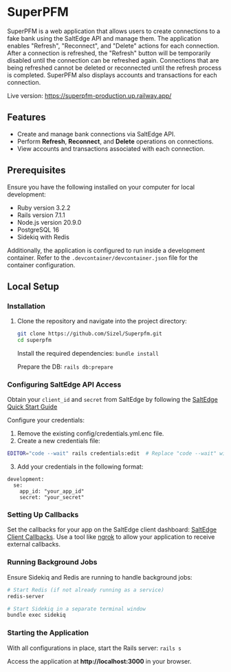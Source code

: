 # SuperPFM

SuperPFM is a web application that allows users to create connections to a fake bank using the SaltEdge API and manage them. The application enables "Refresh", "Reconnect", and "Delete" actions for each connection. After a connection is refreshed, the "Refresh" button will be temporarily disabled until the connection can be refreshed again. Connections that are being refreshed cannot be deleted or reconnected until the refresh process is completed. SuperPFM also displays accounts and transactions for each connection.

Live version: https://superpfm-production.up.railway.app/

## Features

- Create and manage bank connections via SaltEdge API.
- Perform **Refresh**, **Reconnect**, and **Delete** operations on connections.
- View accounts and transactions associated with each connection.

## Prerequisites

Ensure you have the following installed on your computer for local development:

- Ruby version 3.2.2
- Rails version 7.1.1
- Node.js version 20.9.0
- PostgreSQL 16
- Sidekiq with Redis

Additionally, the application is configured to run inside a development container. Refer to the `.devcontainer/devcontainer.json` file for the container configuration.

## Local Setup

### Installation

1. Clone the repository and navigate into the project directory:
   ```sh
   git clone https://github.com/Sizel/Superpfm.git
   cd superpfm
   ```
   
    Install the required dependencies: `bundle install`

   Prepare the DB: `rails db:prepare`

### Configuring SaltEdge API Access
Obtain your `client_id` and `secret` from SaltEdge by following the [SaltEdge Quick Start Guide](https://docs.saltedge.com/account_information/v5/#quick_start)

Configure your credentials:

1. Remove the existing config/credentials.yml.enc file.
2. Create a new credentials file:
```sh
EDITOR="code --wait" rails credentials:edit  # Replace "code --wait" with your editor command
```
3. Add your credentials in the following format:

```
development:
  se:
    app_id: "your_app_id"
    secret: "your_secret"
```

### Setting Up Callbacks
Set the callbacks for your app on the SaltEdge client dashboard: [SaltEdge Client Callbacks](https://www.saltedge.com/clients/callbacks/edit). Use a tool like [ngrok](https://ngrok.com/) to allow your application to receive external callbacks.


### Running Background Jobs
Ensure Sidekiq and Redis are running to handle background jobs:

```sh
# Start Redis (if not already running as a service)
redis-server

# Start Sidekiq in a separate terminal window
bundle exec sidekiq
```

### Starting the Application
With all configurations in place, start the Rails server: `rails s`

Access the application at **http://localhost:3000** in your browser.
